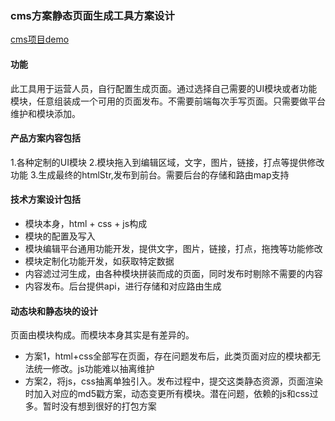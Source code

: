 ### cms方案静态页面生成工具方案设计

[cms项目demo](https://github.com/iscarecrow/cms)

#### 功能
此工具用于运营人员，自行配置生成页面。通过选择自己需要的UI模块或者功能模块，任意组装成一个可用的页面发布。不需要前端每次手写页面。只需要做平台维护和模块添加。


#### 产品方案内容包括
1.各种定制的UI模块
2.模块拖入到编辑区域，文字，图片，链接，打点等提供修改功能
3.生成最终的htmlStr,发布到前台。需要后台的存储和路由map支持



#### 技术方案设计包括
- 模块本身，html + css + js构成
- 模块的配置及写入
- 模块编辑平台通用功能开发，提供文字，图片，链接，打点，拖拽等功能修改
- 模块定制化功能开发，如获取特定数据
- 内容滤过河生成，由各种模块拼装而成的页面，同时发布时剔除不需要的内容
- 内容发布。后台提供api，进行存储和对应路由生成


#### 动态块和静态块的设计
页面由模块构成。而模块本身其实是有差异的。 
- 方案1，html+css全部写在页面，存在问题发布后，此类页面对应的模块都无法统一修改。js功能难以抽离维护
- 方案2，将js，css抽离单独引入。发布过程中，提交这类静态资源，页面渲染时加入对应的md5戳方案，动态变更所有模块。潜在问题，依赖的js和css过多。暂时没有想到很好的打包方案

